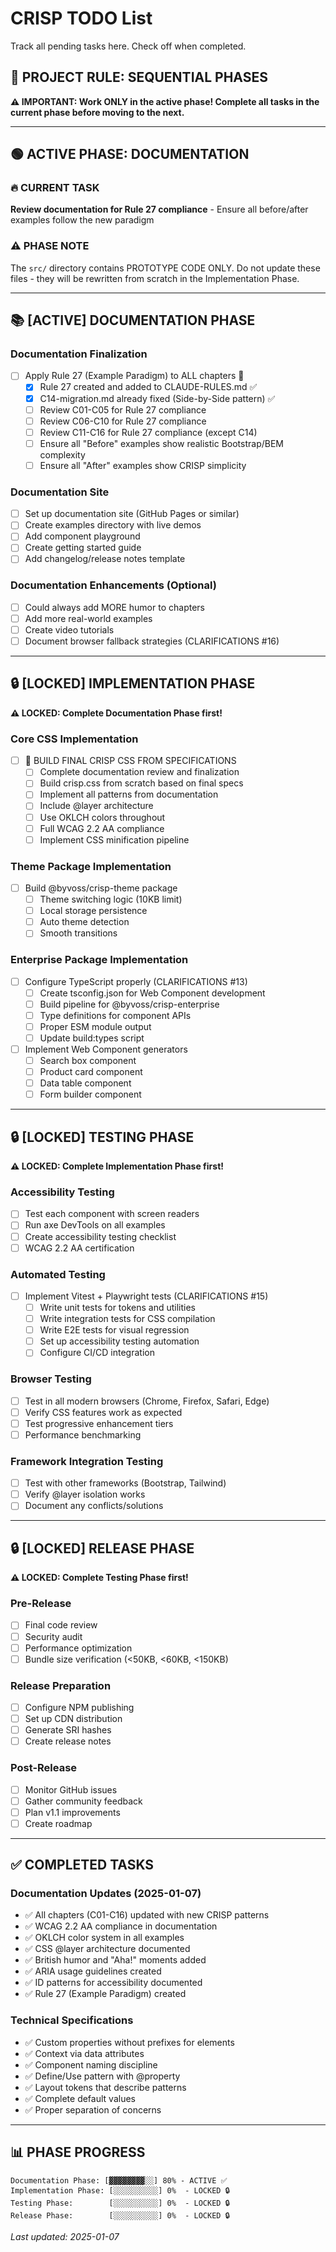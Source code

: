# CRISP TODO List

Track all pending tasks here. Check off when completed.

## 🚨 PROJECT RULE: SEQUENTIAL PHASES

**⚠️ IMPORTANT: Work ONLY in the active phase! Complete all tasks in the current phase before moving to the next.**

---

## 🟢 ACTIVE PHASE: DOCUMENTATION

### 🔥 CURRENT TASK
**Review documentation for Rule 27 compliance** - Ensure all before/after examples follow the new paradigm

### ⚠️ PHASE NOTE
The `src/` directory contains PROTOTYPE CODE ONLY. Do not update these files - they will be rewritten from scratch in the Implementation Phase.

---

## 📚 [ACTIVE] DOCUMENTATION PHASE

### Documentation Finalization
- [ ] Apply Rule 27 (Example Paradigm) to ALL chapters 🎨
  - [x] Rule 27 created and added to CLAUDE-RULES.md ✅
  - [x] C14-migration.md already fixed (Side-by-Side pattern) ✅
  - [ ] Review C01-C05 for Rule 27 compliance
  - [ ] Review C06-C10 for Rule 27 compliance  
  - [ ] Review C11-C16 for Rule 27 compliance (except C14)
  - [ ] Ensure all "Before" examples show realistic Bootstrap/BEM complexity
  - [ ] Ensure all "After" examples show CRISP simplicity

### Documentation Site
- [ ] Set up documentation site (GitHub Pages or similar)
- [ ] Create examples directory with live demos
- [ ] Add component playground
- [ ] Create getting started guide
- [ ] Add changelog/release notes template

### Documentation Enhancements (Optional)
- [ ] Could always add MORE humor to chapters
- [ ] Add more real-world examples
- [ ] Create video tutorials
- [ ] Document browser fallback strategies (CLARIFICATIONS #16)

---

## 🔒 [LOCKED] IMPLEMENTATION PHASE

**⚠️ LOCKED: Complete Documentation Phase first!**

### Core CSS Implementation
- [ ] 🚀 BUILD FINAL CRISP CSS FROM SPECIFICATIONS
  - [ ] Complete documentation review and finalization
  - [ ] Build crisp.css from scratch based on final specs
  - [ ] Implement all patterns from documentation
  - [ ] Include @layer architecture
  - [ ] Use OKLCH colors throughout
  - [ ] Full WCAG 2.2 AA compliance
  - [ ] Implement CSS minification pipeline

### Theme Package Implementation
- [ ] Build @byvoss/crisp-theme package
  - [ ] Theme switching logic (10KB limit)
  - [ ] Local storage persistence
  - [ ] Auto theme detection
  - [ ] Smooth transitions

### Enterprise Package Implementation
- [ ] Configure TypeScript properly (CLARIFICATIONS #13)
  - [ ] Create tsconfig.json for Web Component development
  - [ ] Build pipeline for @byvoss/crisp-enterprise
  - [ ] Type definitions for component APIs
  - [ ] Proper ESM module output
  - [ ] Update build:types script
- [ ] Implement Web Component generators
  - [ ] Search box component
  - [ ] Product card component
  - [ ] Data table component
  - [ ] Form builder component

---

## 🔒 [LOCKED] TESTING PHASE

**⚠️ LOCKED: Complete Implementation Phase first!**

### Accessibility Testing
- [ ] Test each component with screen readers
- [ ] Run axe DevTools on all examples
- [ ] Create accessibility testing checklist
- [ ] WCAG 2.2 AA certification

### Automated Testing
- [ ] Implement Vitest + Playwright tests (CLARIFICATIONS #15)
  - [ ] Write unit tests for tokens and utilities
  - [ ] Write integration tests for CSS compilation
  - [ ] Write E2E tests for visual regression
  - [ ] Set up accessibility testing automation
  - [ ] Configure CI/CD integration

### Browser Testing
- [ ] Test in all modern browsers (Chrome, Firefox, Safari, Edge)
- [ ] Verify CSS features work as expected
- [ ] Test progressive enhancement tiers
- [ ] Performance benchmarking

### Framework Integration Testing
- [ ] Test with other frameworks (Bootstrap, Tailwind)
- [ ] Verify @layer isolation works
- [ ] Document any conflicts/solutions

---

## 🔒 [LOCKED] RELEASE PHASE

**⚠️ LOCKED: Complete Testing Phase first!**

### Pre-Release
- [ ] Final code review
- [ ] Security audit
- [ ] Performance optimization
- [ ] Bundle size verification (<50KB, <60KB, <150KB)

### Release Preparation
- [ ] Configure NPM publishing
- [ ] Set up CDN distribution
- [ ] Generate SRI hashes
- [ ] Create release notes

### Post-Release
- [ ] Monitor GitHub issues
- [ ] Gather community feedback
- [ ] Plan v1.1 improvements
- [ ] Create roadmap

---

## ✅ COMPLETED TASKS

### Documentation Updates (2025-01-07)
- ✅ All chapters (C01-C16) updated with new CRISP patterns
- ✅ WCAG 2.2 AA compliance in documentation
- ✅ OKLCH color system in all examples
- ✅ CSS @layer architecture documented
- ✅ British humor and "Aha!" moments added
- ✅ ARIA usage guidelines created
- ✅ ID patterns for accessibility documented
- ✅ Rule 27 (Example Paradigm) created

### Technical Specifications
- ✅ Custom properties without prefixes for elements
- ✅ Context via data attributes
- ✅ Component naming discipline
- ✅ Define/Use pattern with @property
- ✅ Layout tokens that describe patterns
- ✅ Complete default values
- ✅ Proper separation of concerns

---

## 📊 PHASE PROGRESS

```
Documentation Phase: [▓▓▓▓▓▓▓▓░░] 80% - ACTIVE ✅
Implementation Phase: [░░░░░░░░░░] 0%  - LOCKED 🔒
Testing Phase:        [░░░░░░░░░░] 0%  - LOCKED 🔒
Release Phase:        [░░░░░░░░░░] 0%  - LOCKED 🔒
```

*Last updated: 2025-01-07*